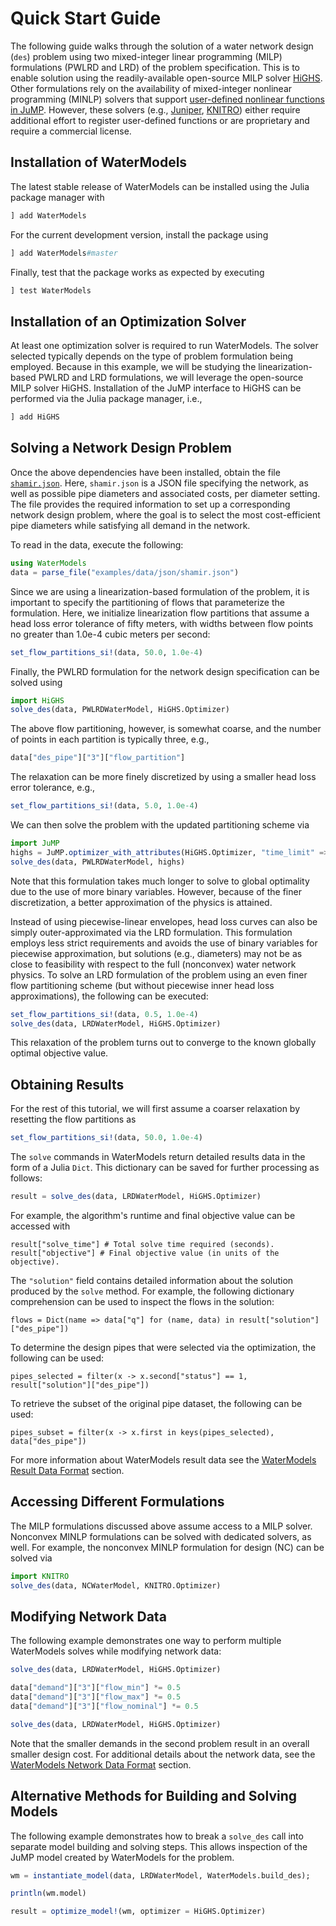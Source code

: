 # Quick Start Guide
The following guide walks through the solution of a water network design (`des`) problem using two mixed-integer linear programming (MILP) formulations (PWLRD and LRD) of the problem specification.
This is to enable solution using the readily-available open-source MILP solver [HiGHS](https://github.com/jump-dev/HiGHS.jl).
Other formulations rely on the availability of mixed-integer nonlinear programming (MINLP) solvers that support [user-defined nonlinear functions in JuMP](http://www.juliaopt.org/JuMP.jl/dev/nlp/#User-defined-Functions-1).
However, these solvers (e.g., [Juniper](https://github.com/lanl-ansi/Juniper.jl), [KNITRO](https://github.com/JuliaOpt/KNITRO.jl)) either require additional effort to register user-defined functions or are proprietary and require a commercial license.

## Installation of WaterModels
The latest stable release of WaterModels can be installed using the Julia package manager with
```julia
] add WaterModels
```

For the current development version, install the package using
```julia
] add WaterModels#master
```

Finally, test that the package works as expected by executing
```julia
] test WaterModels
```

## Installation of an Optimization Solver
At least one optimization solver is required to run WaterModels.
The solver selected typically depends on the type of problem formulation being employed. Because in this example, we will be studying the linearization-based PWLRD and LRD formulations, we will leverage the open-source MILP solver HiGHS.
Installation of the JuMP interface to HiGHS can be performed via the Julia package manager, i.e.,
```julia
] add HiGHS
```

## Solving a Network Design Problem
Once the above dependencies have been installed, obtain the file [`shamir.json`](https://raw.githubusercontent.com/lanl-ansi/WaterModels.jl/master/examples/data/json/shamir.json).
Here, `shamir.json` is a JSON file specifying the network, as well as possible pipe diameters and associated costs, per diameter setting.
The file provides the required information to set up a corresponding network design problem, where the goal is to select the most cost-efficient pipe diameters while satisfying all demand in the network.

To read in the data, execute the following:
```julia
using WaterModels
data = parse_file("examples/data/json/shamir.json")
```

Since we are using a linearization-based formulation of the problem, it is important to specify the partitioning of flows that parameterize the formulation.
Here, we initialize linearization flow partitions that assume a head loss error tolerance of fifty meters, with widths between flow points no greater than 1.0e-4 cubic meters per second:
```julia
set_flow_partitions_si!(data, 50.0, 1.0e-4)
```

Finally, the PWLRD formulation for the network design specification can be solved using
```julia
import HiGHS
solve_des(data, PWLRDWaterModel, HiGHS.Optimizer)
```

The above flow partitioning, however, is somewhat coarse, and the number of points in each partition is typically three, e.g.,
```julia
data["des_pipe"]["3"]["flow_partition"]
```

The relaxation can be more finely discretized by using a smaller head loss error tolerance, e.g.,
```julia
set_flow_partitions_si!(data, 5.0, 1.0e-4)
```

We can then solve the problem with the updated partitioning scheme via
```julia
import JuMP
highs = JuMP.optimizer_with_attributes(HiGHS.Optimizer, "time_limit" => 30.0)
solve_des(data, PWLRDWaterModel, highs)
```

Note that this formulation takes much longer to solve to global optimality due to the use of more binary variables.
However, because of the finer discretization, a better approximation of the physics is attained.

Instead of using piecewise-linear envelopes, head loss curves can also be simply outer-approximated via the LRD formulation.
This formulation employs less strict requirements and avoids the use of binary variables for piecewise approximation, but solutions (e.g., diameters) may not be as close to feasibility with respect to the full (nonconvex) water network physics.
To solve an LRD formulation of the problem using an even finer flow partitioning scheme (but without piecewise inner head loss approximations), the following can be executed:
```julia
set_flow_partitions_si!(data, 0.5, 1.0e-4)
solve_des(data, LRDWaterModel, HiGHS.Optimizer)
```

This relaxation of the problem turns out to converge to the known globally optimal objective value.

## Obtaining Results
For the rest of this tutorial, we will first assume a coarser relaxation by resetting the flow partitions as
```julia
set_flow_partitions_si!(data, 50.0, 1.0e-4)
```

The `solve` commands in WaterModels return detailed results data in the form of a Julia `Dict`.
This dictionary can be saved for further processing as follows:
```julia
result = solve_des(data, LRDWaterModel, HiGHS.Optimizer)
```

For example, the algorithm's runtime and final objective value can be accessed with
```
result["solve_time"] # Total solve time required (seconds).
result["objective"] # Final objective value (in units of the objective).
```

The `"solution"` field contains detailed information about the solution produced by the `solve` method.
For example, the following dictionary comprehension can be used to inspect the flows in the solution:
```
flows = Dict(name => data["q"] for (name, data) in result["solution"]["des_pipe"])
```

To determine the design pipes that were selected via the optimization, the following can be used:
```
pipes_selected = filter(x -> x.second["status"] == 1, result["solution"]["des_pipe"])
```

To retrieve the subset of the original pipe dataset, the following can be used:
```
pipes_subset = filter(x -> x.first in keys(pipes_selected), data["des_pipe"])
```

For more information about WaterModels result data see the [WaterModels Result Data Format](@ref) section.

## Accessing Different Formulations
The MILP formulations discussed above assume access to a MILP solver.
Nonconvex MINLP formulations can be solved with dedicated solvers, as well.
For example, the nonconvex MINLP formulation for design (NC) can be solved via

```julia
import KNITRO
solve_des(data, NCWaterModel, KNITRO.Optimizer)
```

## Modifying Network Data
The following example demonstrates one way to perform multiple WaterModels solves while modifying network data:
```julia
solve_des(data, LRDWaterModel, HiGHS.Optimizer)

data["demand"]["3"]["flow_min"] *= 0.5
data["demand"]["3"]["flow_max"] *= 0.5
data["demand"]["3"]["flow_nominal"] *= 0.5

solve_des(data, LRDWaterModel, HiGHS.Optimizer)
```

Note that the smaller demands in the second problem result in an overall smaller design cost.
For additional details about the network data, see the [WaterModels Network Data Format](@ref) section.

## Alternative Methods for Building and Solving Models
The following example demonstrates how to break a `solve_des` call into separate model building and solving steps.
This allows inspection of the JuMP model created by WaterModels for the problem.
```julia
wm = instantiate_model(data, LRDWaterModel, WaterModels.build_des);

println(wm.model)

result = optimize_model!(wm, optimizer = HiGHS.Optimizer)
```